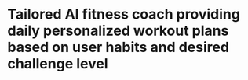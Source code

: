 <h1>Tailored AI fitness coach providing daily personalized workout plans based on user habits and desired challenge level
